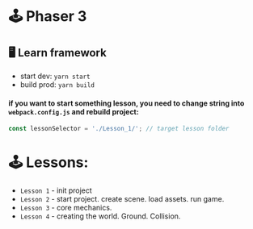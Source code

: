 # 🕹️ Phaser 3
## 🖥️ Learn framework



* start dev: `yarn start`
* build prod: `yarn build`


#### if you want to start something lesson, you need to change string into `webpack.config.js` and rebuild project: 

```js
const lessonSelector = './Lesson_1/'; // target lesson folder
```

# 🕹️ Lessons: 

* `Lesson 1` - init project
* `Lesson 2` - start project. create scene. load assets. run game.
* `Lesson 3` - core mechanics.
* `Lesson 4` - creating the world. Ground. Collision.
